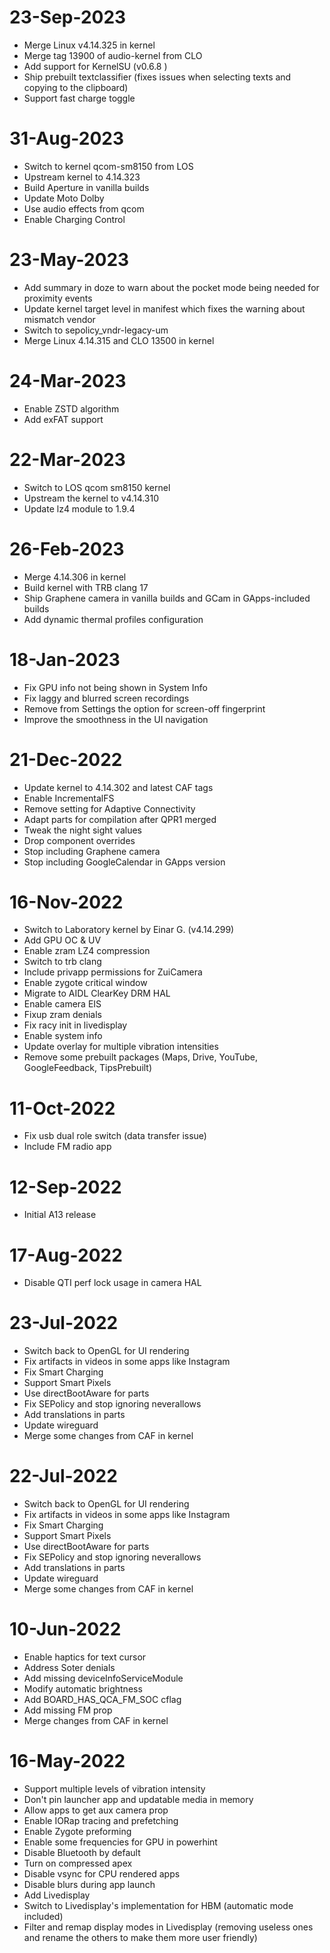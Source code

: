 # 23-Sep-2023
- Merge Linux v4.14.325 in kernel
- Merge tag 13900 of audio-kernel from CLO
- Add support for KernelSU (v0.6.8 )
- Ship prebuilt textclassifier (fixes issues when selecting texts and copying to the clipboard)
- Support fast charge toggle

# 31-Aug-2023
- Switch to kernel qcom-sm8150 from LOS
- Upstream kernel to 4.14.323
- Build Aperture in vanilla builds
- Update Moto Dolby
- Use audio effects from qcom
- Enable Charging Control

# 23-May-2023
- Add summary in doze to warn about the pocket mode being needed for proximity events
- Update kernel target level in manifest which fixes the warning about mismatch vendor
- Switch to sepolicy_vndr-legacy-um
- Merge Linux 4.14.315 and CLO 13500 in kernel

# 24-Mar-2023
- Enable ZSTD algorithm
- Add exFAT support

# 22-Mar-2023
- Switch to LOS qcom sm8150 kernel
- Upstream the kernel to v4.14.310
- Update lz4 module to 1.9.4

# 26-Feb-2023
- Merge 4.14.306 in kernel
- Build kernel with TRB clang 17
- Ship Graphene camera in vanilla builds and GCam in GApps-included builds
- Add dynamic thermal profiles configuration

# 18-Jan-2023
- Fix GPU info not being shown in System Info
- Fix laggy and blurred screen recordings
- Remove from Settings the option for screen-off fingerprint
- Improve the smoothness in the UI navigation

# 21-Dec-2022
- Update kernel to 4.14.302 and latest CAF tags
- Enable IncrementalFS
- Remove setting for Adaptive Connectivity
- Adapt parts for compilation after QPR1 merged
- Tweak the night sight values 
- Drop component overrides
- Stop including Graphene camera
- Stop including GoogleCalendar in GApps version

# 16-Nov-2022
- Switch to Laboratory kernel by Einar G. (v4.14.299)
- Add GPU OC & UV
- Enable zram LZ4 compression
- Switch to trb clang
- Include privapp permissions for ZuiCamera
- Enable zygote critical window
- Migrate to AIDL ClearKey DRM HAL
- Enable camera EIS
- Fixup zram denials
- Fix racy init in livedisplay
- Enable system info
- Update overlay for multiple vibration intensities
- Remove some prebuilt packages (Maps, Drive, YouTube, GoogleFeedback, TipsPrebuilt)

# 11-Oct-2022
- Fix usb dual role switch (data transfer issue)
- Include FM radio app

# 12-Sep-2022
- Initial A13 release

# 17-Aug-2022
- Disable QTI perf lock usage in camera HAL

# 23-Jul-2022
- Switch back to OpenGL for UI rendering
- Fix artifacts in videos in some apps like Instagram
- Fix Smart Charging
- Support Smart Pixels
- Use directBootAware for parts
- Fix SEPolicy and stop ignoring neverallows
- Add translations in parts
- Update wireguard
- Merge some changes from CAF in kernel

# 22-Jul-2022
- Switch back to OpenGL for UI rendering
- Fix artifacts in videos in some apps like Instagram
- Fix Smart Charging
- Support Smart Pixels
- Use directBootAware for parts
- Fix SEPolicy and stop ignoring neverallows
- Add translations in parts
- Update wireguard
- Merge some changes from CAF in kernel

# 10-Jun-2022
- Enable haptics for text cursor
- Address Soter denials
- Add missing deviceInfoServiceModule
- Modify automatic brightness
- Add BOARD_HAS_QCA_FM_SOC cflag
- Add missing FM prop
- Merge changes from CAF in kernel

# 16-May-2022
- Support multiple levels of vibration intensity
- Don't pin launcher app and updatable media in memory
- Allow apps to get aux camera prop
- Enable IORap tracing and prefetching
- Enable Zygote preforming
- Enable some frequencies for GPU in powerhint
- Disable Bluetooth by default
- Turn on compressed apex
- Disable vsync for CPU rendered apps
- Disable blurs during app launch
- Add Livedisplay
- Switch to Livedisplay's implementation for HBM (automatic mode included)
- Filter and remap display modes in Livedisplay (removing useless ones and rename the others to make them more user friendly)
